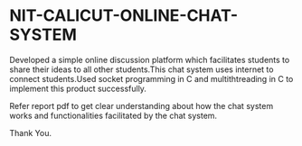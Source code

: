 # NIT-CALICUT-ONLINE-CHAT-SYSTEM

Developed a simple online discussion platform which facilitates students to share their ideas to all other students.This chat system uses internet to
connect students.Used socket programming in C and multithtreading in C to implement this product successfully.

Refer report pdf to get clear understanding about how the chat system works and functionalities facilitated by the chat system.

Thank You.
